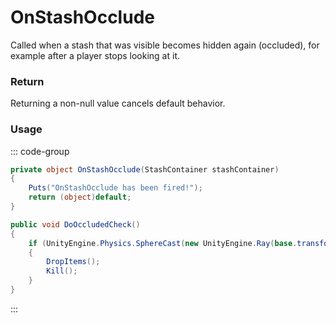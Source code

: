 # OnStashOcclude
<Badge type="info" text="Entity"/><Badge type="danger" text="Carbon Compatible"/><Badge type="warning" text="Oxide Compatible"/>
Called when a stash that was visible becomes hidden again (occluded), for example after a player stops looking at it.

### Return
Returning a non-null value cancels default behavior.

### Usage
::: code-group
```csharp [Example]
private object OnStashOcclude(StashContainer stashContainer)
{
	Puts("OnStashOcclude has been fired!");
	return (object)default;
}
```
```csharp [Source — Assembly-CSharp @ StashContainer]
public void DoOccludedCheck()
{
	if (UnityEngine.Physics.SphereCast(new UnityEngine.Ray(base.transform.position + UnityEngine.Vector3.up * 5f, UnityEngine.Vector3.down), 0.25f, 5f, 2097152))
	{
		DropItems();
		Kill();
	}
}

```
:::
